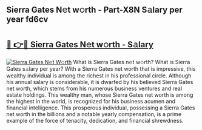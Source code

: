 ## Sierra Gates N𝚎t w𝚘rth - Part-X8N S𝚊lary per year fd6cv

# <h2><a href="http://gc18or5.nevu.top/?p=Sierra+Gates">🔗 👉🔴 Sierra Gates N𝚎t w𝚘rth - S𝚊lary</a></h2>

[![Sierra Gates N𝚎t W𝚘rth](https://i.imgur.com/Oavwk0R.jpeg)](http://gc18or5.nevu.top/?p=Sierra+Gates)
What is Sierra Gates n𝚎t w𝚘rth? What is Sierra Gates s𝚊lary per year?
With a Sierra Gates net worth that is impressive, this wealthy individual is among the richest in his professional circle. Although his annual salary is considerable, it is dwarfed by his believed Sierra Gates net worth, which stems from his numerous business ventures and real estate holdings. This wealthy man, whose Sierra Gates net worth is among the highest in the world, is recognized for his business acumen and financial intelligence. This prosperous individual, possessing a Sierra Gates net worth in the billions and a notable yearly compensation, is a prime example of the force of tenacity, dedication, and financial shrewdness.
